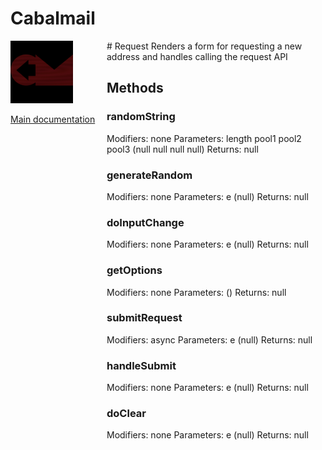 # Cabalmail
<div style="width: 10em; float:left; height: 100%; padding-right: 1em;"><img src="/docs/logo.png" width="100" />
<p><a href="/README.md">Main documentation</a></p>
</div><div style="padding-left: 11em;">
# Request
Renders a form for requesting a new address and handles calling the request API

## Methods
### randomString
Modifiers: none
Parameters: length
pool1
pool2
pool3 (null
null
null
null)
Returns: null

### generateRandom
Modifiers: none
Parameters: e (null)
Returns: null

### doInputChange
Modifiers: none
Parameters: e (null)
Returns: null

### getOptions
Modifiers: none
Parameters:  ()
Returns: null

### submitRequest
Modifiers: async
Parameters: e (null)
Returns: null

### handleSubmit
Modifiers: none
Parameters: e (null)
Returns: null

### doClear
Modifiers: none
Parameters: e (null)
Returns: null

</div>
